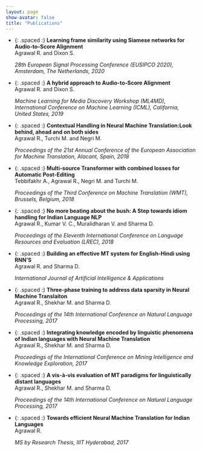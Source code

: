 ```yaml
---
layout: page
show-avatar: false
title: "Publications"
---
```

* {: .spaced :} **Learning frame similarity using Siamese networks for Audio-to-Score Alignment** [<i class="fas fa-file-pdf"></i>](https://www.eurasip.org/Proceedings/Eusipco/Eusipco2020/pdfs/0000141.pdf)  
  Agrawal R. and Dixon S.  

  *28th European Signal Processing Conference (EUSIPCO 2020), Amsterdam, The Netherlands, 2020*
* {: .spaced :} **A hybrid approach to Audio-to-Score Alignment** [<i class="fas fa-file-pdf"></i>](https://www.eecs.qmul.ac.uk/~simond/pub/2019/Agrawal-Dixon-ML4MD-2019.pdf)  
  Agrawal R. and Dixon S.
 
  *Machine Learning for Media Discovery Workshop (ML4MD), International Conference on Machine Learning (ICML), California, United States, 2019*
* {: .spaced :} **Contextual Handling in Neural Machine Translation:Look behind, ahead and on both sides** [<i class="fas fa-file-pdf"></i>](https://cris.fbk.eu/retrieve/handle/11582/314425/23380/EAMT2018-Proceedings_03.pdf)  
  Agrawal R., Turchi M. and Negri M. 

  *Proceedings of the 21st Annual Conference of the European Association for Machine Translation, Alacant, Spain, 2018*
* {: .spaced :} **Multi-source Transformer with combined losses for Automatic Post-Editing** [<i class="fas fa-file-pdf"></i>](https://www.aclweb.org/anthology/W18-6471.pdf)  
  Tebbifakhr A., Agrawal R., Negri M. and Turchi M.

  *Proceedings of the Third Conference on Machine Translation (WMT), Brussels, Belgium, 2018*
* {: .spaced :} **No more beating about the bush: A Step towards idiom handling for Indian Language NLP** [<i class="fas fa-file-pdf"></i>](https://www.aclweb.org/anthology/L18-1048.pdf)  
  Agrawal R., Kumar V. C., Muralidharan V. and Sharma D.

  *Proceedings of the Eleventh International Conference on Language Resources and Evaluation (LREC), 2018*
* {: .spaced :} **Building an effective MT system for English-Hindi using RNN’S**  
  Agrawal R. and Sharma D.

  *International Journal of Artificial Intelligence & Applications*
* {: .spaced :} **Three-phase training to address data sparsity in Neural Machine Translaiton** [<i class="fas fa-file-pdf"></i>](https://www.aclweb.org/anthology/W17-7503.pdf)  
  Agrawal R., Shekhar M. and Sharma D.

  *Proceedings of the 14th International Conference on Natural Language Processing, 2017*

* {: .spaced :} **Integrating knowledge encoded by linguistic phenomena of Indian languages with Neural Machine Translation**   
  Agrawal R., Shekhar M. and Sharma D.

  *Proceedings of the International Conference on Mining Intelligence and Knowledge Exploration, 2017*

* {: .spaced :} **A vis-à-vis evaluation of MT paradigms for linguistically distant languages** [<i class="fas fa-file-pdf"></i>](https://www.aclweb.org/anthology/W17-7505.pdf)  
  Agrawal R., Shekhar M. and Sharma D.

  *Proceedings of the 14th International Conference on Natural Language Processing, 2017*

* {: .spaced :} **Towards efficient Neural Machine Translation for Indian Languages** [<i class="fas fa-file-pdf"></i>](http://web2py.iiit.ac.in/research_centres/publications/download/mastersthesis.pdf.9bb2bd10f741b83d.546f776172647320656666696369656e74204e657572616c204d616368696e65205472616e736c6174696f6e20666f7220496e6469616e204c616e6775616765732028527563686974204167726177616c2c204d532c20323031303032303133292e706466.pdf)  
  Agrawal R.

  *MS by Research Thesis, IIIT Hyderabad, 2017*
